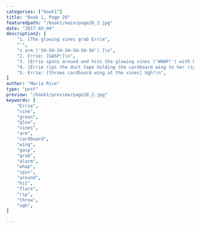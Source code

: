 ```yaml
---
categories: ["book1"]
title: "Book 1, Page 28"
featuredpath: "/book1/main/page28_2.jpg"
date: "2017-03-04"
description2: [
    "1. [The glowing vines grab Errie",
    "'",
    "s arm ('SH-SH-SH-SH-SH-SH-SH').]\n",
    "2. Errie: [GASP!]\n",
    "3. [Errie spins around and hits the glowing vines ('WHAP!') with her cardboard-wing-clad arm, causing the glow around the vines to flare up in response ('FSHSHH!').]\n",
    "4. [Errie rips the duct tape holding the cardboard wing to her right arm.]\n",
    "5. Errie: [throws cardboard wing at the vines] Ugh!\n",
]
author: "Maria Rice"
type: "post"
preview: "/book1/preview/page28_2.jpg"
keywords: [
    "Errie", 
    "vine",
    "green",
    "glow",
    "vines",
    "arm",
    "cardboard",
    "wing",
    "gasp",
    "grab",
    "alarm",
    "whap",
    "spin",
    "around",
    "hit",
    "flare",
    "rip",
    "throw",
    "ugh",
]

---
```

